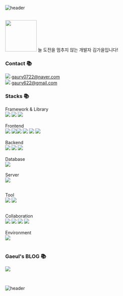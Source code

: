 



![header](https://capsule-render.vercel.app/api?type=rounded&fontAlign=53&color=FDE88B&text=%20%20KimGaeul%20%20&width=1000&height=200&fontSize=35&textBg=true&desc=Developer&animation=fadeIn&fontColor=FFFFFF&descAlign=30&descAlignY=50)

<br>
<div>
<img src="https://github.com/kgaeul/kgaeul/assets/143372208/ed77af3e-64d4-4782-94f1-4dcf0d1faf38" style="width:100px">
늘 도전을 멈추지 않는 개발자 김가을입니다!

<div >
  
### Contact 📚
<img src="https://img.shields.io/badge/naver-6DB33F?style=for-the-badge&logo=naver&logoColor=white"> gaury0722@naver.com
<br>
<img src="https://img.shields.io/badge/gmail-EE4353?style=for-the-badge&logo=gmail&logoColor=white"> gaury622@gmail.com
 <br>

 ### Stacks 📚
<div> 
 Framework & Library
 <br>
 <img src="https://img.shields.io/badge/springboot-6DB33F?style=for-the-badge&logo=springboot&logoColor=white">
 <img src="https://img.shields.io/badge/spring-6DB33F?style=for-the-badge&logo=spring&logoColor=white">
  <img src="https://camo.githubusercontent.com/902ccb67f879a15b0b3b7c6e93f33f073843e0b3674bba9275c91ecaca739aba/68747470733a2f2f696d672e736869656c64732e696f2f62616467652f537072696e675f53656375726974792d3644423333463f7374796c653d666f722d7468652d6261646765266c6f676f3d537072696e672d5365637572697479266c6f676f436f6c6f723d7768697465">
</div>
 
 <br>
Frontend
 <br>
  <img src="https://img.shields.io/badge/react-61DAFB?style=for-the-badge&logo=react&logoColor=black">
<img src="https://img.shields.io/badge/bootstrap-7952B3?style=for-the-badge&logo=bootstrap&logoColor=white"><img src="https://img.shields.io/badge/javascript-F7DF1E?style=for-the-badge&logo=javascript&logoColor=black">
<img src="https://img.shields.io/badge/css-1572B6?style=for-the-badge&logo=css3&logoColor=white">
<img src="https://img.shields.io/badge/html5-E34F26?style=for-the-badge&logo=html5&logoColor=white">
<img src="https://img.shields.io/badge/jquery-0769AD?style=for-the-badge&logo=jquery&logoColor=white">

 <br>
 <br>
Backend
<br>
<img src="https://img.shields.io/badge/jpa-E34F26?style=for-the-badge&logo=jpa&logoColor=white">
<img src="https://img.shields.io/badge/java-FF7800?style=for-the-badge&logo=java&logoColor=white">
<img src="https://img.shields.io/badge/jsp&servlet-4398CC?style=for-the-badge&logo=jsp&servlet&logoColor=white">
 <br>
    <br>
Database
<br>
<img src="https://img.shields.io/badge/oracle-F80000?style=for-the-badge&logo=oracle&logoColor=white">
   
 <br>
<br>
Server
<br>
<img src="https://img.shields.io/badge/apache tomcat-F8DC75?style=for-the-badge&logo=apachetomcat&logoColor=white">
 <br> <br>
 
Tool
<br>
<img src="https://camo.githubusercontent.com/9ae0ea293e146b4c6bd0b37ab3b648d78cd5eb153dcc6609312729acc47b222e/68747470733a2f2f696d672e736869656c64732e696f2f62616467652f45636c69707365204944452d3243323235353f7374796c653d666f722d7468652d6261646765266c6f676f3d65636c69707365696465266c6f676f436f6c6f723d7768697465">
<img src="https://camo.githubusercontent.com/64ff0373d7317b94d94f00c8cffac29d880a702d54c012fbcd16dae7e12db981/68747470733a2f2f696d672e736869656c64732e696f2f62616467652f56697375616c2053747564696f20436f64652d3030374143433f7374796c653d666f722d7468652d6261646765266c6f676f3d76697375616c73747564696f636f6465266c6f676f436f6c6f723d7768697465">

   <br>
Collaboration
<br>
<img src="https://img.shields.io/badge/Slack-4A154B?style=for-the-badge&logo=Slack&logoColor=white">
<img src="https://img.shields.io/badge/github-181717?style=for-the-badge&logo=github&logoColor=white">
<img src="https://camo.githubusercontent.com/499921200e3b429b5fccbbe95afff0d79316b025c80c5994a2759745e007b96f/68747470733a2f2f696d672e736869656c64732e696f2f62616467652f476f6f676c652532305368656574732d3334413835333f7374796c653d666f722d7468652d6261646765266c6f676f3d676f6f676c652d736865657473266c6f676f436f6c6f723d7768697465">
<img src="https://camo.githubusercontent.com/eabafd2d4be8e0abcc9f0c7b9bc682a7fa2e8d6b2b42c6e5de2b2ea3bae5f505/68747470733a2f2f696d672e736869656c64732e696f2f62616467652f4e6f74696f6e2d3030303030303f7374796c653d666f722d7468652d6261646765266c6f676f3d6e6f74696f6e266c6f676f436f6c6f723d7768697465">
 <br>
  <br>
Environment
<br>
<img src="https://camo.githubusercontent.com/b7942d63ed3877aa11bfe7017a6e06b1e421b4b4912cfaf87b30dc1a5f51dca3/68747470733a2f2f696d672e736869656c64732e696f2f62616467652f57696e646f77732031302d3030373844363f7374796c653d666f722d7468652d6261646765266c6f676f3d77696e646f77733130266c6f676f436f6c6f723d7768697465">
 <br>
 <br>


### Gaeul's BLOG 📚
<a href="https://autumny.tistory.com/"><img src="https://img.shields.io/badge/tistory-FF4000?style=for-the-badge&logo=tistory&logoColor=white" ></a>




<br>

![header](https://capsule-render.vercel.app/api?type=cylinder&fontAlign=50&color=FDE88B&text=%20%20thank%20you%20for%20visiting%20%20&height=100&fontSize=20&fontColor=FFFFFF)
